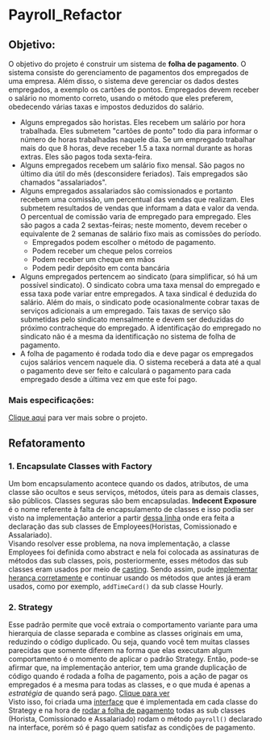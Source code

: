 # Payroll_Refactor

## Objetivo:
O objetivo do projeto é construir um sistema de **folha de pagamento**. O sistema consiste do
gerenciamento de pagamentos dos empregados de uma empresa. Além disso, o sistema deve
gerenciar os dados destes empregados, a exemplo os cartões de pontos. Empregados devem receber
o salário no momento correto, usando o método que eles preferem, obedecendo várias taxas e
impostos deduzidos do salário.
* Alguns empregados são horistas. Eles recebem um salário por hora trabalhada. Eles
submetem "cartões de ponto" todo dia para informar o número de horas trabalhadas naquele
dia. Se um empregado trabalhar mais do que 8 horas, deve receber 1.5 a taxa normal
durante as horas extras. Eles são pagos toda sexta-feira.
* Alguns empregados recebem um salário fixo mensal. São pagos no último dia útil do mês
(desconsidere feriados). Tais empregados são chamados "assalariados".
* Alguns empregados assalariados são comissionados e portanto recebem uma comissão, um
percentual das vendas que realizam. Eles submetem resultados de vendas que informam a
data e valor da venda. O percentual de comissão varia de empregado para empregado. Eles
são pagos a cada 2 sextas-feiras; neste momento, devem receber o equivalente de 2 semanas
de salário fixo mais as comissões do período.
  * Empregados podem escolher o método de pagamento.
  * Podem receber um cheque pelos correios
  * Podem receber um cheque em mãos
  * Podem pedir depósito em conta bancária
* Alguns empregados pertencem ao sindicato (para simplificar, só há um possível sindicato).
O sindicato cobra uma taxa mensal do empregado e essa taxa pode variar entre
empregados. A taxa sindical é deduzida do salário. Além do mais, o sindicato pode
ocasionalmente cobrar taxas de serviços adicionais a um empregado. Tais taxas de serviço
são submetidas pelo sindicato mensalmente e devem ser deduzidas do próximo
contracheque do empregado. A identificação do empregado no sindicato não é a mesma da
identificação no sistema de folha de pagamento.
* A folha de pagamento é rodada todo dia e deve pagar os empregados cujos salários vencem
naquele dia. O sistema receberá a data até a qual o pagamento deve ser feito e calculará o
pagamento para cada empregado desde a última vez em que este foi pago.

### Mais especificações:

[Clique aqui](https://github.com/bruninhaltorres/Projeto_De_Software/tree/main/Especifica%C3%A7%C3%B5es) para ver mais sobre o projeto.

## Refatoramento
### 1. Encapsulate Classes with Factory
Um bom encapsulamento acontece quando os dados, atributos, de uma classe são ocultos e seus serviços, métodos, úteis para as demais classes, são públicos. Classes seguras são bem encapsuladas. **Indecent Exposure** é o nome referente à falta de encapsulamento de classes e isso podia ser visto na implementação anterior a partir [dessa linha](https://github.com/bruninhaltorres/Payroll/blob/main/Main.java#L80) onde era feita a declaração das sub classes de Employees(Horistas, Comissionado e Assalariado).<br/>
Visando resolver esse problema, na nova implementação, a classe Employees foi definida como abstract e nela foi colocada as assinaturas de métodos das sub classes, pois, posteriormente, esses métodos das sub classes eram usados por meio de [casting](https://github.com/bruninhaltorres/Payroll/blob/main/Main.java#L163).
Sendo assim, pude [implementar herança corretamente](https://github.com/bruninhaltorres/Payroll_Refactor/blob/main/src/EmployeeMenu.java#L72) e continuar usando os métodos que antes já eram usados, como por exemplo, `addTimeCard()` da sub classe Hourly.

### 2. Strategy
Esse padrão permite que você extraia o comportamento variante para uma hierarquia de classe separada e combine as classes originais em uma, reduzindo o código duplicado. Ou seja, quando você tem muitas classes parecidas que somente diferem na forma que elas executam algum comportamento é o momento de aplicar o padrão Strategy. Então, pode-se afirmar que, na implementação anterior, tem uma grande duplicação de código quando é rodada a folha de pagamento, pois a ação de pagar os empregados é a mesma para todas as classes, e o que muda é apenas a *estratégia* de quando será pago. [Clique para ver](https://github.com/bruninhaltorres/Payroll/blob/6dcf7d4f604309489cd848d35444e7d3dae424ec/src/payment/Payroll.java#L29)<br/>
Visto isso, foi criada uma [interface](https://github.com/bruninhaltorres/Payroll_Refactor/blob/main/src/strategy/StrategyPayment.java) que é implementada em cada classe do Strategy e na hora de [rodar a folha de pagamento](https://github.com/bruninhaltorres/Payroll_Refactor/blob/main/src/Main.java#L275) todas as sub classes (Horista, Comissionado e Assalariado) rodam o método `payroll()` declarado na interface, porém só é pago quem satisfaz as condições de pagamento.
